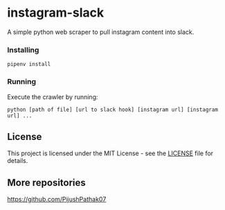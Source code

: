 # instagram-slack
A simple python web scraper to pull instagram content into slack.

### Installing

```
pipenv install
```

### Running

Execute the crawler by running:

```
python [path of file] [url to slack hook] [instagram url] [instagram url] ...
```

## License

This project is licensed under the MIT License - see the [LICENSE](LICENSE) file for details.

## More repositories

https://github.com/PijushPathak07
